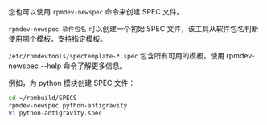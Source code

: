 您也可以使用 `rpmdev-newspec` 命令来创建 SPEC 文件。

`rpmdev-newspec 软件包名`
可以创建一个初始 SPEC 文件，该工具从软件包名判断使用哪个模板，支持指定模板。 

`/etc/rpmdevtools/spectemplate-*.spec` 包含所有可用的模板，使用 rpmdev-newspec --help 命令了解更多信息。

例如，为 python 模块创建 SPEC 文件：

```bash
cd ~/rpmbuild/SPECS
rpmdev-newspec python-antigravity
vi python-antigravity.spec
```
